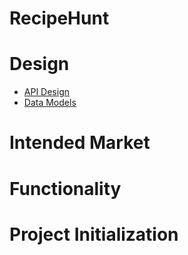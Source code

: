 # RecipeHunt

# Design
- [API Design](docs/api.md)
- [Data Models](docs/data-model.md)

# Intended Market

# Functionality

# Project Initialization
